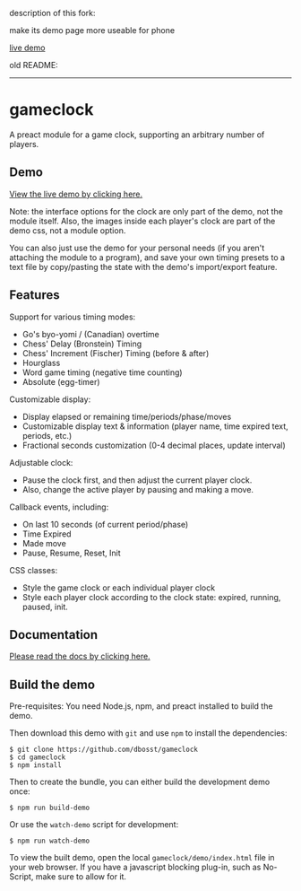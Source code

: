 description of this fork:

make its demo page more useable for phone

[live demo](https://zhaouv.github.io/gameclock/demo/index.html)

old README:

- - -

# gameclock

A preact module for a game clock, supporting an arbitrary number of players.

## Demo

[View the live demo by clicking here.](https://dbosst.github.io/gameclock-demo/demo/index.html)

Note: the interface options for the clock are only part of the demo, not the module itself. Also, the images inside each player's clock are part of the demo css, not a module option.

You can also just use the demo for your personal needs (if you aren't attaching the module to a program), and save your own timing presets to a text file by copy/pasting the state with the demo's import/export feature.

## Features

Support for various timing modes:
* Go's byo-yomi / (Canadian) overtime
* Chess' Delay (Bronstein) Timing
* Chess' Increment (Fischer) Timing (before & after)
* Hourglass
* Word game timing (negative time counting)
* Absolute (egg-timer)

Customizable display:
* Display elapsed or remaining time/periods/phase/moves
* Customizable display text & information (player name, time expired text, periods, etc.)
* Fractional seconds customization (0-4 decimal places, update interval)

Adjustable clock:
* Pause the clock first, and then adjust the current player clock.
* Also, change the active player by pausing and making a move.

Callback events, including:
* On last 10 seconds (of current period/phase)
* Time Expired
* Made move
* Pause, Resume, Reset, Init

CSS classes:
* Style the game clock or each individual player clock
* Style each player clock according to the clock state: expired, running, paused, init.

## Documentation
[Please read the docs by clicking here.](docs/README.md)

## Build the demo
Pre-requisites: You need Node.js, npm, and preact installed to build the demo.

Then download this demo with `git` and use `npm` to install the dependencies:

~~~
$ git clone https://github.com/dbosst/gameclock
$ cd gameclock
$ npm install
~~~

Then to create the bundle, you can either build the development demo once:

~~~
$ npm run build-demo
~~~

Or use the `watch-demo` script for development:

~~~
$ npm run watch-demo
~~~

To view the built demo, open the local `gameclock/demo/index.html` file in your web browser.  If you have a javascript blocking plug-in, such as No-Script, make sure to allow for it.
